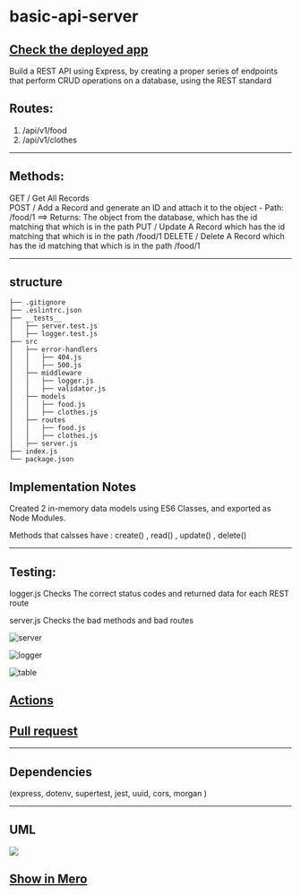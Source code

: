 # basic-api-server

## [Check the deployed app](https://basic-api-server-wafa.herokuapp.com/)


Build a REST API using Express, by creating a proper series of endpoints that perform CRUD operations on a database, using the REST standard


## Routes: 
1. /api/v1/food
2. /api/v1/clothes

***

## Methods:
GET / Get All Records  
POST / Add a Record and generate an ID and attach it to the object
       - Path: /food/1 ==> Returns: The object from the database, which has the id matching that which is in the path
PUT / Update A Record which has the id matching that which is in the path /food/1
DELETE / Delete A Record which has the id matching that which is in the path /food/1

***

## structure

```
├── .gitignore
├── .eslintrc.json
├── __tests__
│   ├── server.test.js
│   ├── logger.test.js
├── src
│   ├── error-handlers
│   │   ├── 404.js
│   │   ├── 500.js
│   ├── middleware
│   │   ├── logger.js
│   │   ├── validator.js
│   ├── models
│   │   ├── food.js
│   │   ├── clothes.js
│   ├── routes
│   │   ├── food.js
│   │   ├── clothes.js
│   ├── server.js
├── index.js
└── package.json
```



## Implementation Notes

Created 2 in-memory data models using ES6 Classes, and exported as Node Modules.

Methods that calsses have : 
create() ,
read() ,
update() ,
delete()

***

## Testing:

logger.js Checks The correct status codes and returned data for each REST route

server.js Checks the bad methods and bad routes


![server](https://user-images.githubusercontent.com/78326110/118700867-c5609100-b81b-11eb-93c3-fdd4fd59327c.png)


![logger](https://user-images.githubusercontent.com/78326110/118700882-c98cae80-b81b-11eb-92bc-b69eca7524b1.png)


![table](https://user-images.githubusercontent.com/78326110/118700927-d4dfda00-b81b-11eb-94e0-644b64c6a480.png)

## [Actions](https://github.com/wafaankoush99/basic-api-server/actions)

## [Pull request](https://github.com/wafaankoush99/basic-api-server/pull/1)

***

## Dependencies 
(express, dotenv, supertest, jest, uuid, cors, morgan )

***

## UML

![](https://user-images.githubusercontent.com/78326110/118696388-ebcffd80-b816-11eb-87de-5903d1be6d9d.jpg)

## [Show in Mero](https://miro.com/welcomeonboard/ctOC5kcTVU7NAjMfPBZW4F6dqX98Iy8MpXdvcvWK0Kyi0ZCunircdbmtBJ4va9rZ)

